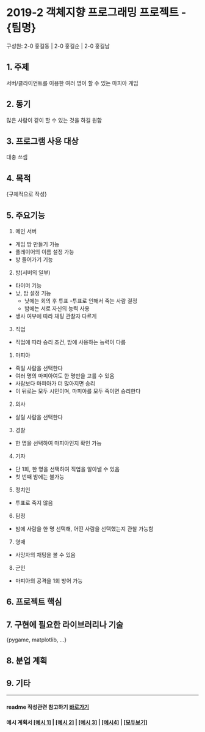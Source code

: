 # 2019-2 객체지향 프로그래밍 프로젝트 - **{팀명}**
구성원: 2-0 홍길동 | 2-0 홍길순 | 2-0 홍길남

## 1. 주제
서버/클라이언트를 이용한 여러 명이 할 수 있는 마피아 게임

## 2. 동기
많은 사람이 같이 할 수 있는 것을 하길 원함

## 3. 프로그램 사용 대상
대충 쓰셈

## 4. 목적
{구체적으로 작성}

## 5. 주요기능
1. 메인 서버
- 게임 방 만들기 가능
- 플레이어의 이름 설정 가능
- 방 들어가기 기능
2. 방(서버의 일부)
- 타이머 기능
- 낮, 밤 설정 기능
  - 낮에는 회의 후 투표
    -투표로 인해서 죽는 사람 결정
  - 밤에는 서로 자신의 능력 사용
- 생사 여부에 따라 채팅 관찰자 다르게
3. 직업
- 직업에 따라 승리 조건, 밤에 사용하는 능력이 다름
1) 마피아
  - 죽일 사람을 선택한다
  - 여러 명의 마피아여도 한 명만을 고를 수 있음
  - 사람보다 마피아가 더 많아지면 승리
- 이 뒤로는 모두 시민이며, 마피아를 모두 죽이면 승리한다
2) 의사
  - 살릴 사람을 선택한다
3) 경찰
  - 한 명을 선택하여 마피아인지 확인 가능
4) 기자
  - 단 1회, 한 명을 선택하여 직업을 알아낼 수 있음
  - 첫 번째 밤에는 불가능
5) 정치인
  - 투표로 죽지 않음
6) 탐정
  - 밤에 사람을 한 명 선택해, 어떤 사람을 선택했는지 관찰 가능함
7) 영매
  - 사망자의 채팅을 볼 수 있음
8) 군인
  - 마피아의 공격을 1회 방어 가능


## 6. 프로젝트 핵심


## 7. 구현에 필요한 라이브러리나 기술
{pygame, matplotlib,  ...}

## 8. **분업 계획**


## 9. 기타

<hr>

#### readme 작성관련 참고하기 [바로가기](https://heropy.blog/2017/09/30/markdown/)

#### 예시 계획서 [[예시 1]](https://docs.google.com/document/d/1hcuGhTtmiTUxuBtr3O6ffrSMahKNhEj33woE02V-84U/edit?usp=sharing) | [[예시 2]](https://docs.google.com/document/d/1FmxTZvmrroOW4uZ34Xfyyk9ejrQNx6gtsB6k7zOvHYE/edit?usp=sharing) | [[예시 3]](https://github.com/goldmango328/2018-OOP-Python-Light) | [[예시4]](https://github.com/ssy05468/2018-OOP-Python-lightbulb) | [[모두보기]](https://github.com/kadragon/oop_project_ex/network/members)
